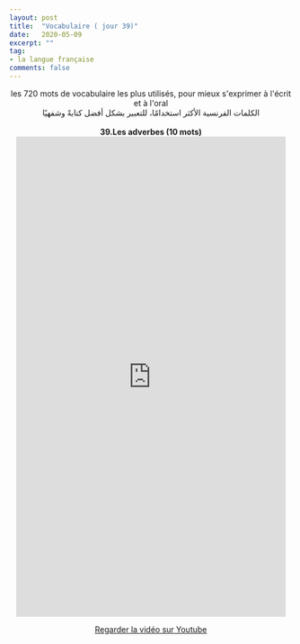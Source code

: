 ```yaml
---
layout: post
title:  "Vocabulaire ( jour 39)"
date:   2020-05-09
excerpt: ""
tag:
- la langue française
comments: false
---
```

 <center>     les 720 mots de vocabulaire les plus utilisés, pour mieux s'exprimer à l'écrit et à l'oral <br> الكلمات الفرنسية الأكثر استخدامًا، للتعبير بشكل أفضل كتابةً وشفهيًا <br><br>     <strong> 39.Les adverbes (10 mots)</strong>     <br> <iframe width="480" height="853" src="https://www.youtube.com/embed/SgCgrw_bEe8" title="youtube video player" frameborder="0" allow="accelerometer, autoplay, clipboard-write, encrypted-media, gyroscope, picture-in-picture, web-share" allowfullscreen></iframe>     <br> <p markdown="0"><a href="https://youtube.com/shorts/SgCgrw_bEe8" class="btn btn-danger" target="_blank">Regarder la vidéo sur Youtube</a></p> </center>
